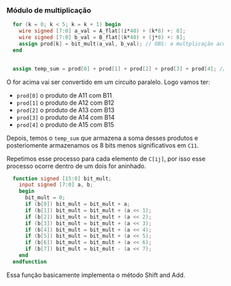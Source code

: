 ### Módulo de multiplicação

```v
  for (k = 0; k < 5; k = k + 1) begin
    wire signed [7:0] a_val = A_flat[(i*40) + (k*8) +: 8];
    wire signed [7:0] b_val = B_flat[(k*40) + (j*8) +: 8];
    assign prod[k] = bit_mult(a_val, b_val); // OBS: a multplicação acontece aqui.
  end


  assign temp_sum = prod[0] + prod[1] + prod[2] + prod[3] + prod[4]; // soma dos produtos
```

O for acima vai ser convertido em um circuito paralelo. Logo vamos ter:

- `prod[0]` o produto de A11 com B11
- `prod[1]` o produto de A12 com B12
- `prod[2]` o produto de A13 com B13
- `prod[3]` o produto de A14 com B14
- `prod[4]` o produto de A15 com B15

Depois, temos o `temp_sum` que armazena a soma desses produtos e posteriomente armazenamos os 8 bits menos significativos em `C11`.

Repetimos esse processo para cada elemento de `C[ij]`, por isso esse processo ocorre dentro de um dois for aninhado.

```v
  function signed [15:0] bit_mult;
    input signed [7:0] a, b;
    begin
      bit_mult = 0;
      if (b[0]) bit_mult = bit_mult + a;
      if (b[1]) bit_mult = bit_mult + (a << 1);
      if (b[2]) bit_mult = bit_mult + (a << 2);
      if (b[3]) bit_mult = bit_mult + (a << 3);
      if (b[4]) bit_mult = bit_mult + (a << 4);
      if (b[5]) bit_mult = bit_mult + (a << 5);
      if (b[6]) bit_mult = bit_mult + (a << 6);
      if (b[7]) bit_mult = bit_mult - (a << 7);
    end
  endfunction
```

Essa função basicamente implementa o método Shift and Add.
